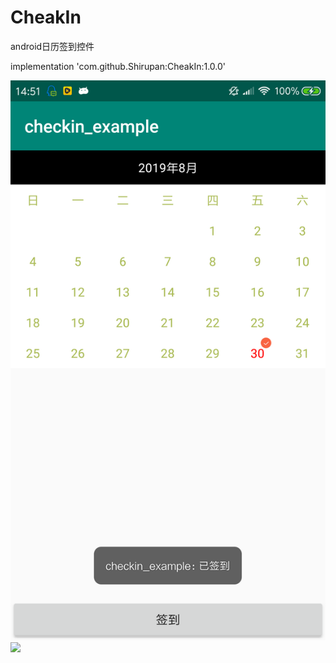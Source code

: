 # CheakIn
android日历签到控件

implementation 'com.github.Shirupan:CheakIn:1.0.0'

 ![](./cheakin.png)
 ![](https://github.com/Shirupan/CheakIn/blob/master/cheakin.png)
